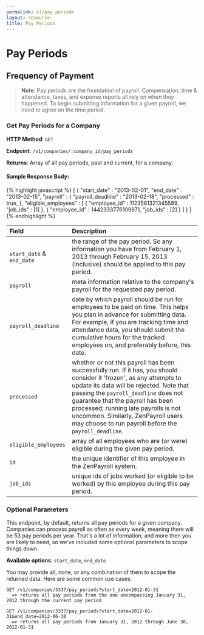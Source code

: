 ```yaml
---
permalink: v1/pay_periods
layout: resource
title: Pay Periods
---
```


# Pay Periods

## Frequency of Payment

> **Note**:
> Pay periods are the foundation of payroll. Compensation, time & attendance, taxes, and expense reports all rely on when they happened. To begin submitting information for a given payroll, we need to agree on the time period.

### Get Pay Periods for a Company

**HTTP Method**: `GET`

**Endpoint**: `/v1/companies/:company_id/pay_periods`

**Returns**: Array of all pay periods, past and current, for a company.

#### Sample Response Body:

{% highlight javascript %}
  [
    {
      "start_date" : "2013-02-01",
      "end_date" : "2013-02-15",
      "payroll" : {
        "payroll_deadline" : "2013-02-18",
        "processed" : true,
      },
      "eligible_employees" : [
        {
          "employee_id" : 1123581321345589,
          "job_ids" : [1]
        },
        {
          "employee_id" : 1442333776109871,
          "job_ids" : [2]
        }
      ]
    }
  ]
{% endhighlight %}

| Field                     | Description
| :----------               |:-------------
| `start_date` & `end_date` | the range of the pay period. So any information you have from February 1, 2013 through February 15, 2013 (inclusive) should be applied to this pay period.
| `payroll`                 | meta information relative to the company's payroll for the requested pay period.
| `payroll_deadline`        | date by which payroll should be run for employees to be paid on time. This helps you plan in advance for submitting data. For example, if you are tracking time and attendance data, you should submit the cumulative hours for the tracked employees on, and preferably before, this date.
| `processed`               | whether or not this payroll has been successfully run. If it has, you should consider it 'frozen', as any attempts to update its data will be rejected. Note that passing the `payroll_deadline` does not guarantee that the payroll has been processed; running late payrolls is not uncommon.  Similarly, ZenPayroll users may choose to run payroll before the `payroll_deadline`.
| `eligible_employees`      | array of all employees who are (or were) eligible during the given pay period.
| `id`                      | the unique identifier of this employee in the ZenPayroll system.
| `job_ids`                 | unique ids of jobs worked (or eligible to be worked) by this employee during this pay period.

### Optional Parameters

This endpoint, by default, returns all pay periods for a given company. Companies can process payroll as often as every week, meaning there will be 53 pay periods per year. That's a lot of information, and more then you are likely to need, so we've included some optional parameters to scope things down.

  **Available options**: `start_date`, `end_date`

You may provide all, none, or any combination of them to scope the returned data. Here are some common use cases:

    GET /v1/companies/3337/pay_periods?start_date=2012-01-31
      => returns all pay periods from the one encompassing January 31, 2012 through the current pay period

    GET /v1/companies/3337/pay_periods?start_date=2012-01-31&end_date=2012-06-30
      => returns all pay periods from January 31, 2012 through June 30, 2012-01-31

